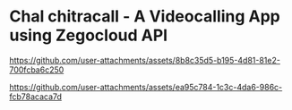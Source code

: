 <h1>Chal chitracall - A Videocalling App using Zegocloud API</h1>


https://github.com/user-attachments/assets/8b8c35d5-b195-4d81-81e2-700fcba6c250

https://github.com/user-attachments/assets/ea95c784-1c3c-4da6-986c-fcb78acaca7d

